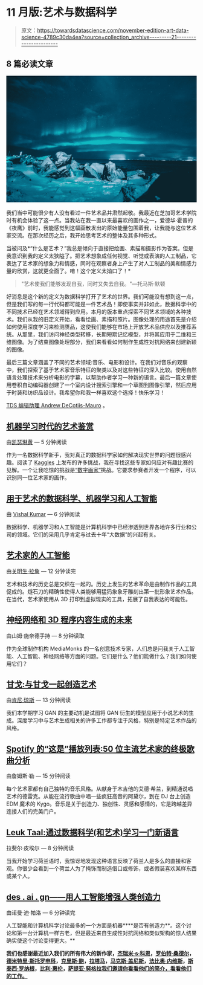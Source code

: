 # 11 月版:艺术与数据科学

> 原文：<https://towardsdatascience.com/november-edition-art-data-science-4789c30da4ea?source=collection_archive---------21----------------------->

## 8 篇必读文章

![](img/143b6536f15fb155a4d3df310f8eafe2.png)

我们当中可能很少有人没有看过一件艺术品并肃然起敬。我最近在芝加哥艺术学院时有机会体验了这一点。当我站在我一直以来最喜欢的画作之一，爱德华·霍普的《夜鹰》前时，我能感觉到这幅画散发出的原始能量包围着我，让我能与这位艺术家交流。在那次经历之后，我开始思考艺术的整体及其多种形式。

当被问及*“什么是艺术？”我总是倾向于直接把绘画、素描和摄影作为答案。但是我意识到我的定义太狭隘了。把艺术想象成任何视觉、听觉或表演的人工制品，它表达了艺术家的想象力和情感，同时在观察者身上产生了对人工制品的美和情感力量的欣赏，这就更全面了。唷！这个定义太拗口了！*

> "艺术使我们能够发现自我，同时又失去自我。"—托马斯·默顿

好消息是这个新的定义为数据科学打开了艺术的世界。我们可能没有想到这一点，但是我们写的每一行代码都可能是一件艺术品！即使事实并非如此，数据科学中的不同技术已经在艺术领域得到应用。本月的版本重点探索不同艺术领域的各种技术。我们从我的旧定义开始，看看绘画、素描和照片。图像处理的用途首先是介绍如何使用深度学习来检测赝品，这使我们能够在市场上开放艺术品供应以及推荐系统。从那里，我们访问神经类型转移，长期短期记忆模型，并将其应用于二维和三维图像。为了结束图像处理部分，我们来看看如何制作生成性对抗网络来创建新颖的图像。

最后三篇文章涵盖了不同的艺术领域:音乐、电影和设计。在我们对音乐的观察中，我们探索了基于艺术家音乐特征的聚类以及对这些特征的深入比较。使用自然语言处理技术来分析电影的字幕，以帮助作者学习一种新的语言。最后一篇文章使用卷积自动编码器创建了一个室内设计搜索引擎和一个草图到图像引擎，然后应用于时装和纺织品设计。我希望你和我一样喜欢这个选择！快乐学习！

[TDS 编辑助理 Andrew DeCotiis-Mauro](https://medium.com/u/242776f71170?source=post_page-----4789c30da4ea--------------------------------) 。

## [机器学习时代的艺术鉴赏](/art-connoisseurship-in-the-age-of-machine-learning-d72e8a3716df)

由[凯瑟琳黄](https://medium.com/u/4cb7815da390?source=post_page-----4789c30da4ea--------------------------------) — 5 分钟阅读

作为一名数据科学新手，我对真正的数据科学家如何解决现实世界的问题很感兴趣。阅读了 [Kaggles](https://www.kaggle.com/datasets?utm_medium=paid&utm_source=google.com&utm_campaign=datasets+houseads&gclid=CjwKCAjw14rbBRB3EiwAKeoG_xw3LTSbvufEcN4dPvWdhi3g_rtLGW8AiQGrGgaZC5QOHHmxu7dg5xoCehMQAvD_BwE&dclid=CNmNwp_HztwCFcQNNwode5IIdA) 上发布的许多挑战，我在寻找这些专家如何应对有趣比赛的见解。一个让我吃惊的挑战是[“数字画家”](https://www.kaggle.com/c/painter-by-numbers)挑战。它要求参赛者开发一个程序，可以识别同一位艺术家的画作。

## [用于艺术的数据科学、机器学习和人工智能](/data-science-machine-learning-and-artificial-intelligence-for-art-1ac48c4fad41)

由 [Vishal Kumar](https://medium.com/u/2390882c92aa?source=post_page-----4789c30da4ea--------------------------------) — 6 分钟阅读

数据科学、机器学习和人工智能是计算机科学中已经渗透到世界各地许多行业和公司的领域。它们的采用几乎肯定与过去十年“大数据”的兴起有关。

## [艺术家的人工智能](/ai-for-artists-part-1-8d74502725d0)

由[关明生·拉詹](https://medium.com/u/780fbbbc8f64?source=post_page-----4789c30da4ea--------------------------------) — 12 分钟读完

艺术和技术的历史总是交织在一起的。历史上发生的艺术革命是由制作作品的工具促成的。燧石刀的精确性使得人类能够用猛犸象象牙雕刻出第一批形象艺术作品。在当代，艺术家使用从 3D 打印到虚拟现实的工具，拓展了自我表达的可能性。

## [神经网络和 3D 程序内容生成的未来](/neural-networks-and-the-future-of-3d-procedural-content-generation-a2132487d44a)

由山姆·施奈德手持 — 8 分钟读取

作为全球制作机构 MediaMonks 的一名创意技术专家，人们总是问我关于人工智能、人工智能、神经网络等方面的问题。它们是什么？他们能做什么？我们如何使用它们？

## [甘戈:与甘戈一起创造艺术](/gangogh-creating-art-with-gans-8d087d8f74a1)

由[肯尼·琼斯](https://medium.com/u/1410705d2c04?source=post_page-----4789c30da4ea--------------------------------) — 13 分钟阅读

我们本学期学习 GAN 的主要动机是试图将 GAN 衍生的模型应用于小说艺术的生成。深度学习中与艺术生成相关的许多工作都专注于风格，特别是特定艺术作品的风格。

## [Spotify 的“这是”播放列表:50 位主流艺术家的终极歌曲分析](/spotifys-this-is-playlists-the-ultimate-song-analysis-for-50-mainstream-artists-c569e41f8118)

由詹姆斯·勒 — 15 分钟阅读

每个艺术家都有自己独特的音乐风格。从献身于木吉他的艾德·希兰，到精通说唱艺术的德雷克。从能在流行歌曲中唱一些疯狂高音的阿黛尔，到在 DJ 台上创造 EDM 魔术的 Kygo。音乐是关于创造力、独创性、灵感和感情的，它是跨越差异连接人们的完美门户。

## [Leuk Taal:通过数据科学(和艺术)学习一门新语言](/leuk-taal-learning-a-new-language-through-data-science-and-art-ecd579fd2ef0)

拉斐尔·皮埃尔 — 8 分钟阅读

当我开始学习荷兰语时，我惊讶地发现这种语言反映了荷兰人是多么的直接和客观。你很少会看到一个荷兰人为了掩饰而制造借口或修饰，或者假装喜欢某样东西或某个人。

## [des . ai . gn——用人工智能增强人类创造力](/des-ai-gn-augmenting-human-creativity-with-artificial-intelligence-bb6ff611fa2c)

由诺曼·迪·帕洛 — 6 分钟读完

人工智能和计算机科学讨论最多的一个方面是机器****是否有创造力**。这个讨论和第一台计算机一样古老，但是最近来自生成性对抗网络和类似架构的惊人结果确实使这个讨论变得更大。**

**我们也感谢最近加入我们的所有伟大的新作家，[杰瑞米·s·科恩](https://medium.com/u/3d2982bbbe81?source=post_page-----4789c30da4ea--------------------------------)，[罗伯特·桑德尔](https://medium.com/u/3b43a321fadd?source=post_page-----4789c30da4ea--------------------------------)，[德米特里·斯托罗申科](https://medium.com/u/5449510b172f?source=post_page-----4789c30da4ea--------------------------------)，[克里斯·鲍](https://medium.com/u/3e5d439e810b?source=post_page-----4789c30da4ea--------------------------------)，[拉塔马](https://medium.com/u/539b629a7a92?source=post_page-----4789c30da4ea--------------------------------)，[马克斯·盖尼斯](https://medium.com/u/11ca8872d783?source=post_page-----4789c30da4ea--------------------------------)，[法比奥·内维斯](https://medium.com/u/216b84c5c70f?source=post_page-----4789c30da4ea--------------------------------)，[斯泰西·罗纳根](https://medium.com/u/60a50d133053?source=post_page-----4789c30da4ea--------------------------------)，[比利·惠伦](https://medium.com/u/2170fd047ed6?source=post_page-----4789c30da4ea--------------------------------)，[萨提亚·努格拉我们邀请你看看他们的简介，看看他们的工作。](https://medium.com/u/14660cf28c17?source=post_page-----4789c30da4ea--------------------------------)**